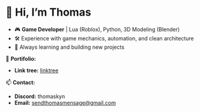 # 👋 Hi, I’m Thomas  

- 🎮 **Game Developer** | Lua (Roblox), Python, 3D Modeling (Blender)  
- 🛠️ Experience with game mechanics, automation, and clean architecture  
- 🚀 Always learning and building new projects  

💖 **Portifolio:**  
- **Link tree:** [linktree](https://linktr.ee/thomaskyn)

📫 **Contact:**  
- **Discord:** thomaskyn  
- **Email:** [sendthomasmensage@gmail.com](mailto:sendthomasmensage@gmail.com)  

<!---
Thomaskynol/Thomaskynol is a ✨ special ✨ repository because its `README.md` (this file) appears on your GitHub profile.
You can click the Preview link to take a look at your changes.
--->
